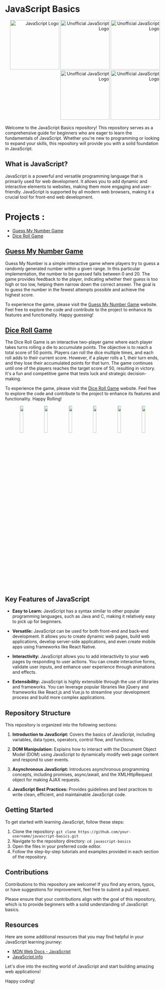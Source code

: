 # JavaScript Basics

<div align="right">
  <img src="https://upload.wikimedia.org/wikipedia/commons/6/6a/JavaScript-logo.png" alt="JavaScript Logo" width="160px">
  <img src="https://upload.wikimedia.org/wikipedia/commons/c/ce/Unofficial_JavaScript_logo.svg" alt="Unofficial JavaScript Logo" width="160px">
  <img src="https://upload.wikimedia.org/wikipedia/commons/8/80/WHATWG_JavaScript_logo.svg" alt="Unofficial JavaScript Logo" width="160px">
  <img src="https://upload.wikimedia.org/wikipedia/commons/7/7a/JavaScript_unofficial_logo.svg" alt="Unofficial JavaScript Logo" width="160px">
  <img src="https://upload.wikimedia.org/wikipedia/commons/3/39/Edinburghjs.svg" alt="Unofficial JavaScript Logo" width="160px">
  
 
  
</div>

Welcome to the JavaScript Basics repository! This repository serves as a comprehensive guide for beginners who are eager to learn the fundamentals of JavaScript. Whether you're new to programming or looking to expand your skills, this repository will provide you with a solid foundation in JavaScript.

## What is JavaScript?

JavaScript is a powerful and versatile programming language that is primarily used for web development. It allows you to add dynamic and interactive elements to websites, making them more engaging and user-friendly. JavaScript is supported by all modern web browsers, making it a crucial tool for front-end web development.


# Projects :
- [Guess My Number Game](https://yyppsk.github.io/JavaScript-Mastering/05-Guess-My-Number/starter/)
- [Dice Roll Game](https://yyppsk.github.io/JavaScript-Mastering/07-Pig-Game/starter/)


## [Guess My Number Game](https://yyppsk.github.io/JavaScript-Mastering/05-Guess-My-Number/starter/)

Guess My Number is a simple interactive game where players try to guess a randomly generated number within a given range. In this particular implementation, the number to be guessed falls between 0 and 20. The game provides feedback to the player, indicating whether their guess is too high or too low, helping them narrow down the correct answer. The goal is to guess the number in the fewest attempts possible and achieve the highest score.

To experience the game, please visit the [Guess My Number Game](https://yyppsk.github.io/JavaScript-Mastering/05-Guess-My-Number/starter/) website. Feel free to explore the code and contribute to the project to enhance its features and functionality. Happy guessing!


## [Dice Roll Game](https://yyppsk.github.io/JavaScript-Mastering/07-Pig-Game/starter/)

The Dice Roll Game is an interactive two-player game where each player takes turns rolling a die to accumulate points. The objective is to reach a total score of 50 points. Players can roll the dice multiple times, and each roll adds to their current score. However, if a player rolls a 1, their turn ends, and they lose their accumulated points for that turn. The game continues until one of the players reaches the target score of 50, resulting in victory. It's a fun and competitive game that tests luck and strategic decision-making.

To experience the game, please visit the [Dice Roll Game](https://yyppsk.github.io/JavaScript-Mastering/07-Pig-Game/starter/) website. Feel free to explore the code and contribute to the project to enhance its features and functionality. Happy Rolling!
<p align="center">
  <img src="https://github.com/yyppsk/JavaScript-Mastering/assets/69805496/f341b1e5-82ea-4631-829d-4027e5e08592" width="15%">
  <img src="https://github.com/yyppsk/JavaScript-Mastering/assets/69805496/db97d2ee-683f-49cf-812a-da3f682eeb8d" width="15%">
  <img src="https://github.com/yyppsk/JavaScript-Mastering/assets/69805496/13555ebf-b0fb-4dd7-9121-200d87142fec" width="15%">
  <img src="https://github.com/yyppsk/JavaScript-Mastering/assets/69805496/6232fd28-7d67-4b02-830d-81359503ae43" width="15%">
  <img src="https://github.com/yyppsk/JavaScript-Mastering/assets/69805496/a08464c7-2fa6-4786-a7ed-86ce70cb3d1f" width="15%">
  <img src="https://github.com/yyppsk/JavaScript-Mastering/assets/69805496/9939ebd5-ec7e-40e2-b875-c9b994a34a76" width="15%">
</p>


## Key Features of JavaScript

- **Easy to Learn:** JavaScript has a syntax similar to other popular programming languages, such as Java and C, making it relatively easy to pick up for beginners.

- **Versatile:** JavaScript can be used for both front-end and back-end development. It allows you to create dynamic web pages, build web applications, develop server-side applications, and even create mobile apps using frameworks like React Native.

- **Interactivity:** JavaScript allows you to add interactivity to your web pages by responding to user actions. You can create interactive forms, validate user inputs, and enhance user experience through animations and effects.

- **Extensibility:** JavaScript is highly extensible through the use of libraries and frameworks. You can leverage popular libraries like jQuery and frameworks like React.js and Vue.js to streamline your development process and build more complex applications.

## Repository Structure

This repository is organized into the following sections:

1. **Introduction to JavaScript:** Covers the basics of JavaScript, including variables, data types, operators, control flow, and functions.

2. **DOM Manipulation:** Explains how to interact with the Document Object Model (DOM) using JavaScript to dynamically modify web page content and respond to user events.

3. **Asynchronous JavaScript:** Introduces asynchronous programming concepts, including promises, async/await, and the XMLHttpRequest object for making AJAX requests.

4. **JavaScript Best Practices:** Provides guidelines and best practices to write clean, efficient, and maintainable JavaScript code.

## Getting Started

To get started with learning JavaScript, follow these steps:

1. Clone the repository: `git clone https://github.com/your-username/javascript-basics.git`
2. Navigate to the repository directory: `cd javascript-basics`
3. Open the files in your preferred code editor.
4. Follow the step-by-step tutorials and examples provided in each section of the repository.

## Contributions

Contributions to this repository are welcome! If you find any errors, typos, or have suggestions for improvement, feel free to submit a pull request.

Please ensure that your contributions align with the goal of this repository, which is to provide beginners with a solid understanding of JavaScript basics.

## Resources

Here are some additional resources that you may find helpful in your JavaScript learning journey:

- [MDN Web Docs - JavaScript](https://developer.mozilla.org/en-US/docs/Web/JavaScript)
- [JavaScript.info](https://javascript.info/)

Let's dive into the exciting world of JavaScript and start building amazing web applications!

Happy coding!
